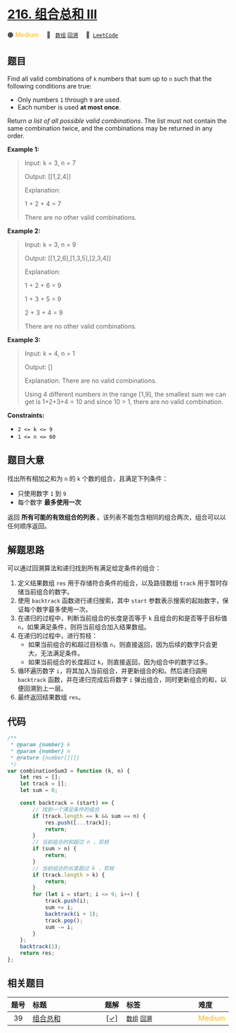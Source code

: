# [216. 组合总和 III](https://leetcode.com/problems/combination-sum-iii)

🟠 <font color=#ffb800>Medium</font>&emsp; 🔖&ensp; [`数组`](/outline/tag/array.md) [`回溯`](/outline/tag/backtracking.md)&emsp; 🔗&ensp;[`LeetCode`](https://leetcode.com/problems/combination-sum-iii)

## 题目

Find all valid combinations of `k` numbers that sum up to `n` such that the
following conditions are true:

- Only numbers `1` through `9` are used.
- Each number is used **at most once**.

Return _a list of all possible valid combinations_. The list must not contain
the same combination twice, and the combinations may be returned in any order.

**Example 1:**

> Input: k = 3, n = 7
>
> Output: [[1,2,4]]
>
> Explanation:
>
> 1 + 2 + 4 = 7
>
> There are no other valid combinations.

**Example 2:**

> Input: k = 3, n = 9
>
> Output: [[1,2,6],[1,3,5],[2,3,4]]
>
> Explanation:
>
> 1 + 2 + 6 = 9
>
> 1 + 3 + 5 = 9
>
> 2 + 3 + 4 = 9
>
> There are no other valid combinations.

**Example 3:**

> Input: k = 4, n = 1
>
> Output: []
>
> Explanation: There are no valid combinations.
>
> Using 4 different numbers in the range [1,9], the smallest sum we can get is 1+2+3+4 = 10 and since 10 > 1, there are no valid combination.

**Constraints:**

- `2 <= k <= 9`
- `1 <= n <= 60`

## 题目大意

找出所有相加之和为 `n` 的 `k` 个数的组合，且满足下列条件：

- 只使用数字 `1` 到 `9`
- 每个数字 **最多使用一次**

返回 **所有可能的有效组合的列表** 。该列表不能包含相同的组合两次，组合可以以任何顺序返回。

## 解题思路

可以通过回溯算法和递归找到所有满足给定条件的组合：

1. 定义结果数组 `res` 用于存储符合条件的组合，以及路径数组 `track` 用于暂时存储当前组合的数字。
2. 使用 `backtrack` 函数进行递归搜索，其中 `start` 参数表示搜索的起始数字，保证每个数字最多使用一次。
3. 在递归的过程中，判断当前组合的长度是否等于 `k` 且组合的和是否等于目标值 `n`，如果满足条件，则将当前组合加入结果数组。
4. 在递归的过程中，进行剪枝：
   - 如果当前组合的和超过目标值 `n`，则直接返回，因为后续的数字只会更大，无法满足条件。
   - 如果当前组合的长度超过 `k`，则直接返回，因为组合中的数字过多。
5. 循环遍历数字 `i`，将其加入当前组合，并更新组合的和。然后递归调用 `backtrack` 函数，并在递归完成后将数字 `i` 弹出组合，同时更新组合的和，以便回溯到上一层。
6. 最终返回结果数组 `res`。

## 代码

```javascript
/**
 * @param {number} k
 * @param {number} n
 * @return {number[][]}
 */
var combinationSum3 = function (k, n) {
	let res = [];
	let track = [];
	let sum = 0;

	const backtrack = (start) => {
		// 找到一个满足条件的组合
		if (track.length == k && sum == n) {
			res.push([...track]);
			return;
		}
		// 当前组合的和超过 n ，剪枝
		if (sum > n) {
			return;
		}
		// 当前组合的长度超过 k ，剪枝
		if (track.length > k) {
			return;
		}
		for (let i = start; i <= 9; i++) {
			track.push(i);
			sum += i;
			backtrack(i + 1);
			track.pop();
			sum -= i;
		}
	};
	backtrack(1);
	return res;
};
```

## 相关题目

<!-- prettier-ignore -->
| 题号 | 标题 | 题解 | 标签 | 难度 |
| :------: | :------ | :------: | :------ | :------ |
| 39 | [组合总和](https://leetcode.com/problems/combination-sum) | [[✓]](/problem/0039) |  [`数组`](/outline/tag/array.md) [`回溯`](/outline/tag/backtracking.md) | <font color=#ffb800>Medium</font> |

<style>
.blue {
    background-color: #096dd9;
    padding: 0.25rem 0.5rem;
    margin: 0;
    font-size: 0.85em;
    border-radius: 3px;
    color: white;
    font-weight: 500;
}
table th:first-of-type { width: 10%; }
table th:nth-of-type(2) { width: 35%; }
table th:nth-of-type(3) { width: 10%; }
table th:nth-of-type(4) { width: 35%; }
table th:nth-of-type(5) { width: 10%; }
</style>
